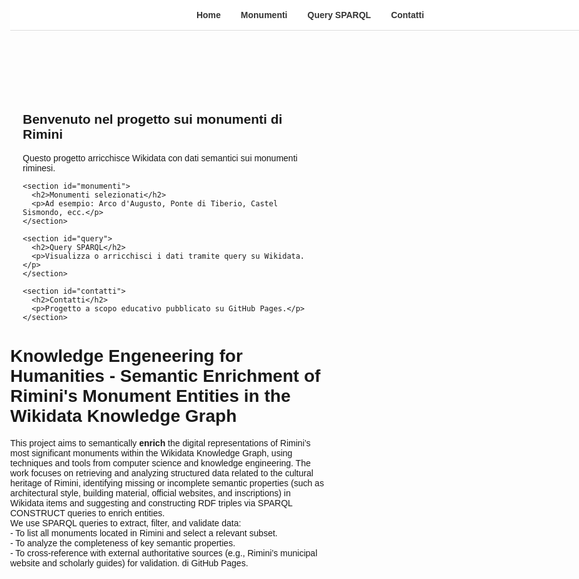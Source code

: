<html lang="it">
<head>
  <meta charset="UTF-8" />
  <meta name="viewport" content="width=device-width, initial-scale=1.0" />
  <title>Progetto Wikidata Rimini</title>

  <style>
    body {
      margin: 0;
      font-family: Arial, sans-serif;
    }

    .navbar {
      position: fixed;
      top: 0;
      width: 100%;
      background-color: #ffffff;
      border-bottom: 1px solid #ddd;
      z-index: 1000;
      padding: 1rem 0;
    }

    .navbar ul {
      list-style: none;
      display: flex;
      justify-content: center;
      gap: 2rem;
      margin: 0;
      padding: 0;
    }

    .navbar a {
      text-decoration: none;
      color: #333;
      font-weight: bold;
    }

    main {
      padding-top: 100px; /* spazio per il menu fisso */
      padding-left: 20px;
      padding-right: 20px;
    }
  </style>
</head>

<body>

  <header class="navbar">
    <nav>
      <ul>
        <li><a href="#home">Home</a></li>
        <li><a href="#monumenti">Monumenti</a></li>
        <li><a href="#query">Query SPARQL</a></li>
        <li><a href="#contatti">Contatti</a></li>
      </ul>
    </nav>
  </header>

  <main>
    <section id="home">
      <h1>Benvenuto nel progetto sui monumenti di Rimini</h1>
      <p>Questo progetto arricchisce Wikidata con dati semantici sui monumenti riminesi.</p>
    </section>

    <section id="monumenti">
      <h2>Monumenti selezionati</h2>
      <p>Ad esempio: Arco d'Augusto, Ponte di Tiberio, Castel Sismondo, ecc.</p>
    </section>

    <section id="query">
      <h2>Query SPARQL</h2>
      <p>Visualizza o arricchisci i dati tramite query su Wikidata.</p>
    </section>

    <section id="contatti">
      <h2>Contatti</h2>
      <p>Progetto a scopo educativo pubblicato su GitHub Pages.</p>
    </section>
  </main>

  <h1> <strong> Knowledge Engeneering for Humanities - Semantic Enrichment of Rimini's Monument Entities in the Wikidata Knowledge Graph</strong></h1>
  <p> This project aims to semantically <strong>enrich</strong> the digital representations of Rimini’s most significant monuments within the Wikidata Knowledge Graph, using techniques and tools from computer science and knowledge engineering.
The work focuses on retrieving and analyzing structured data related to the cultural heritage of Rimini, identifying missing or incomplete semantic properties (such as architectural style, building material, official websites, and inscriptions) in Wikidata items and suggesting and constructing RDF triples via SPARQL CONSTRUCT queries to enrich entities.
<br>
     We use SPARQL queries to extract, filter, and validate data:
    <br>
- To list all monuments located in Rimini and select a relevant subset.
    <br>
- To analyze the completeness of key semantic properties.
    <br>
- To cross-reference with external authoritative sources (e.g., Rimini’s municipal website and scholarly guides) for validation.  di GitHub Pages.</p>

</body>
</html>
